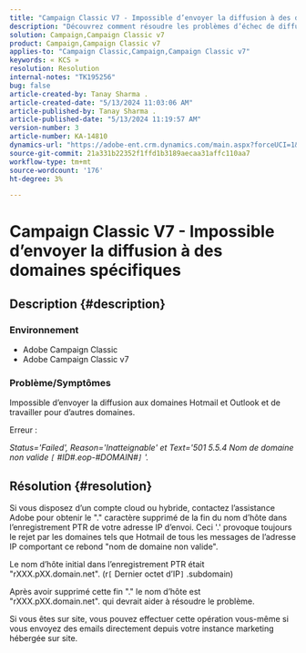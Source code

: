 ```yaml
---
title: "Campaign Classic V7 - Impossible d’envoyer la diffusion à des domaines spécifiques"
description: "Découvrez comment résoudre les problèmes d’échec de diffusion sur les domaines Hotmail et Outlook."
solution: Campaign,Campaign Classic v7
product: Campaign,Campaign Classic v7
applies-to: "Campaign Classic,Campaign,Campaign Classic v7"
keywords: « KCS »
resolution: Resolution
internal-notes: "TK195256"
bug: false
article-created-by: Tanay Sharma .
article-created-date: "5/13/2024 11:03:06 AM"
article-published-by: Tanay Sharma .
article-published-date: "5/13/2024 11:19:57 AM"
version-number: 3
article-number: KA-14810
dynamics-url: "https://adobe-ent.crm.dynamics.com/main.aspx?forceUCI=1&pagetype=entityrecord&etn=knowledgearticle&id=9d2dad5a-1811-ef11-9f8a-6045bd02b206"
source-git-commit: 21a331b22352f1ffd1b3189aecaa31affc110aa7
workflow-type: tm+mt
source-wordcount: '176'
ht-degree: 3%

---
```


# Campaign Classic V7 - Impossible d’envoyer la diffusion à des domaines spécifiques

## Description {#description}


### Environnement

- Adobe Campaign Classic
- Adobe Campaign Classic v7


### Problème/Symptômes

Impossible d’envoyer la diffusion aux domaines Hotmail et Outlook et de travailler pour d’autres domaines.

Erreur :

*Status=&#39;Failed&#39;, Reason=&#39;Inatteignable&#39; et Text=&#39;501 5.5.4 Nom de domaine non valide `[` #ID#.eop-#DOMAIN#`]` &#39;.*





## Résolution {#resolution}


Si vous disposez d’un compte cloud ou hybride, contactez l’assistance Adobe pour obtenir le &quot;.&quot; caractère supprimé de la fin du nom d’hôte dans l’enregistrement PTR de votre adresse IP d’envoi. Ceci &#39;.&#39; provoque toujours le rejet par les domaines tels que Hotmail de tous les messages de l’adresse IP comportant ce rebond &quot;nom de domaine non valide&quot;.

Le nom d’hôte initial dans l’enregistrement PTR était &quot;rXXX.pXX.domain.net&quot;. (r`[` Dernier octet d’IP`]` .subdomain)

Après avoir supprimé cette fin &quot;.&quot; le nom d’hôte est &quot;rXXX.pXX.domain.net&quot;. qui devrait aider à résoudre le problème.

Si vous êtes sur site, vous pouvez effectuer cette opération vous-même si vous envoyez des emails directement depuis votre instance marketing hébergée sur site.
